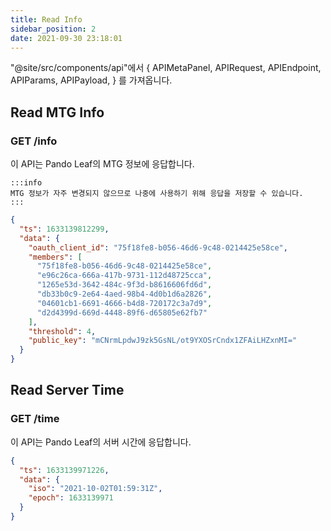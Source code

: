 ```yaml
---
title: Read Info
sidebar_position: 2
date: 2021-09-30 23:18:01
---
```


"@site/src/components/api"에서  { APIMetaPanel, APIRequest, APIEndpoint, APIParams, APIPayload, } 를 가져옵니다.


## Read MTG Info

### GET /info

이 API는 Pando Leaf의 MTG 정보에 응답합니다.

````mdx-code-block
:::info
MTG 정보가 자주 변경되지 않으므로 나중에 사용하기 위해 응답을 저장할 수 있습니다.
:::
````

<APIEndpoint base="https://leaf-api.pando.im/api" url="/info" />

<APIMetaPanel />

<APIRequest title="Read MTG info" method="GET" isPublic base="https://leaf-api.pando.im/api" url='/info' />

```json title="Response"
{
  "ts": 1633139812299,
  "data": {
    "oauth_client_id": "75f18fe8-b056-46d6-9c48-0214425e58ce",
    "members": [
      "75f18fe8-b056-46d6-9c48-0214425e58ce",
      "e96c26ca-666a-417b-9731-112d48725cca",
      "1265e53d-3642-484c-9f3d-b8616606fd6d",
      "db33b0c9-2e64-4aed-98b4-4d0b1d6a2826",
      "04601cb1-6691-4666-b4d8-720172c3a7d9",
      "d2d4399d-669d-4448-89f6-d65805e62fb7"
    ],
    "threshold": 4,
    "public_key": "mCNrmLpdwJ9zk5GsNL/ot9YXOSrCndx1ZFAiLHZxnMI="
  }
}
```

## Read Server Time

### GET /time

이 API는 Pando Leaf의 서버 시간에 응답합니다.

<APIEndpoint base="https://leaf-api.pando.im/api" url="/time" />

<APIMetaPanel />

<APIRequest title="Read the server time" method="GET" isPublic base="https://leaf-api.pando.im/api" url='/time' />

```json title="Response"
{
  "ts": 1633139971226,
  "data": {
    "iso": "2021-10-02T01:59:31Z",
    "epoch": 1633139971
  }
}
```